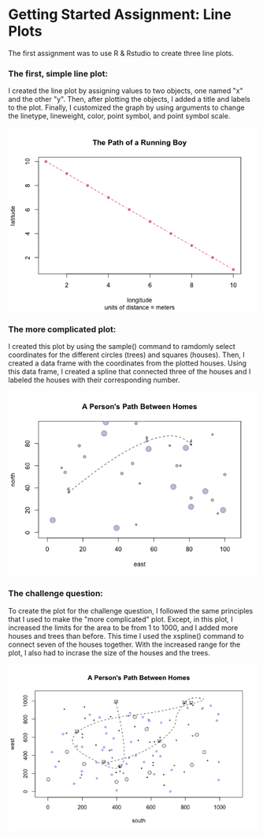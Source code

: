 # Getting Started Assignment: Line Plots
The first assignment was to use R & Rstudio to create three line plots.


### The first, simple line plot:
I created the line plot by assigning values to two objects, one named "x" and the other "y". Then, after plotting the objects, I added a title and labels to the plot. Finally, I customized the graph by using arguments to change the linetype, lineweight, color, point symbol, and point symbol scale.

![](first_line_plot.png)


### The more complicated plot:
I created this plot by using the sample() command to ramdomly select coordinates for the different circles (trees) and squares (houses). Then, I created a data frame with the coordinates from the plotted houses. Using this data frame, I created a spline that connected three of the houses and I labeled the houses with their corresponding number.

![](more_complicated_plot.png)


### The challenge question:
To create the plot for the challenge question, I followed the same principles that I used to make the "more complicated" plot. Except, in this plot, I increased the limits for the area to be from 1 to 1000, and I added more houses and trees than before. This time I used the xspline() command to connect seven of the houses together. With the increased range for the plot, I also had to incrase the size of the houses and the trees.

![](challenge_question_plot.png)

